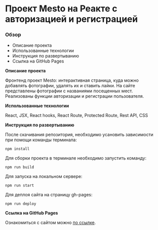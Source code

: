 # Проект Mesto на Реакте с авторизацией и регистрацией

### Обзор

- Описание проекта
- Использованные технологии
- Инструкция по развертыванию
- Ссылка на GitHub Pages

**Описание проекта**

Фронтенд проект Mesto: интерактивная страница, куда можно добавлять фотографии, удалять их и ставить лайки. На сайте представлены фотографии с названиями посещенных мест. Реализованы функции авторизации и регистрации пользователя.

**Использованные технологии**

React, JSX, React hooks, React Route, Protected Route, Rest API, CSS

**Инструкция по развертыванию**

После скачивания репозитория, необходимо усановить зависимости при помощи команды терминала:

`npm install`

Для сборки проекта в терминале необходимо запустить команду:

`npm run build`

Для запуска на локальном сервере:

`npm run start`

Для деплоя сайта на страницу gh-pages:

`npm run deploy`

**Ссылка на GitHub Pages**

Ознакомиться с сайтом можно [по ссылке](https://akaevgeniy.github.io/mesto-react/).
